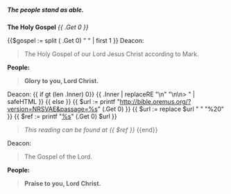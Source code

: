##### The people stand as able.
**The Holy Gospel**
_{{ .Get 0 }}_

{{$gospel := split ( .Get 0) " " | first 1 }}
Deacon:
> The Holy Gospel of our Lord Jesus Christ according to Mark.

**People:**
> **Glory to you, Lord Christ.**

Deacon:
{{ if gt (len .Inner) 0}}
{{ .Inner | replaceRE "\n" "\n\n> " | safeHTML }}
{{ else }}
{{ $url := printf "http://bible.oremus.org/?version=NRSVAE&passage=%s" (.Get 0) }}
{{ $url := replace $url " " "%20" }}
{{ $ref := printf "[%s](%s)" (.Get 0) $url }}
> _This reading can be found at {{ $ref }}_
{{end}}

Deacon:
> The Gospel of the Lord.

**People:**
> **Praise to you, Lord Christ.**

